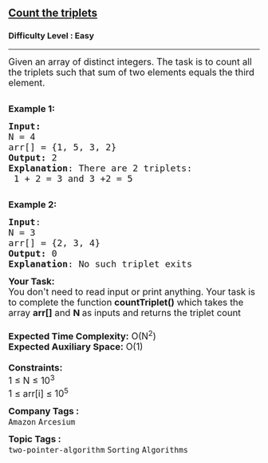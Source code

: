 <h2><a href="https://www.geeksforgeeks.org/problems/count-the-triplets4615/1?page=1&category=two-pointer-algorithm,sliding-window&difficulty=Easy,Medium,Hard&sortBy=submissions">Count the triplets</a></h2><h3>Difficulty Level : Easy</h3><hr><div class="problems_problem_content__Xm_eO"><div><span style="font-size:18px">Given an array of distinct integers. The task is to count all the triplets such that sum of two elements equals the third element.</span></div>

<div>&nbsp;</div>

<p><span style="font-size:18px"><strong>Example 1:</strong> </span></p>

<pre><span style="font-size:18px"><strong>Input:</strong> </span>
<span style="font-size:18px">N = 4<span style="font-size:18px"> </span></span>
<span style="font-size:18px"><span style="font-size:18px">arr[] = {1, 5, 3, 2}</span></span>
<span style="font-size:18px"><span style="font-size:18px"><strong>Output:</strong> 2 </span></span>
<span style="font-size:18px"><span style="font-size:18px"><strong>Explanation</strong>: There are 2 triplets:
 1 + 2 = 3 and 3 +2 = 5</span></span></pre>

<p><br>
<span style="font-size:18px"><span style="font-size:18px"><strong>Example 2:</strong> </span></span></p>

<pre><span style="font-size:18px"><span style="font-size:18px"><strong>Input</strong>: </span></span><span style="font-size:18px"><span style="font-size:18px"><span style="font-size:18px">
N = 3
arr[] = {2, 3, 4}
<strong>Output:</strong> 0
<strong>Explanation</strong>: No such triplet exits</span></span></span></pre>

<p><span style="font-size:18px"><span style="font-size:18px"><span style="font-size:18px"><strong>Your Task:&nbsp;&nbsp;</strong><br>
You don't need to read input or print anything. Your task is to complete the function <strong>countTriplet()</strong>&nbsp;which takes the array <strong>arr[]</strong> and <strong>N</strong><strong> </strong>as inputs and returns the triplet count</span><br>
<br>
<span style="font-size:18px"><strong>Expected Time Complexity:</strong> O(N<sup>2</sup>)<br>
<strong>Expected Auxiliary Space:</strong> O(1)</span><br>
<br>
<span style="font-size:18px"><strong>Constraints:</strong><br>
1 ≤ N ≤ 10<sup>3</sup><br>
1 ≤ arr[i] ≤ 10<sup>5</sup></span></span></span></p>
</div><p><span style=font-size:18px><strong>Company Tags : </strong><br><code>Amazon</code>&nbsp;<code>Arcesium</code>&nbsp;<br><p><span style=font-size:18px><strong>Topic Tags : </strong><br><code>two-pointer-algorithm</code>&nbsp;<code>Sorting</code>&nbsp;<code>Algorithms</code>&nbsp;